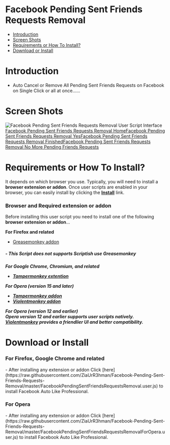Facebook Pending Sent Friends Requests Removal
============================
- [Introduction](#introduction)
- [Screen Shots](#screen-shots)
- [Requirements or How To Install?](#requirements-or-how-to-install)
- [Download or Install](#download-or-install)

Introduction
===========
- Auto Cancel or Remove All Pending Sent Friends Requests on Facebook on Single Click or all at once......

Screen Shots
===================
![Facebook Pending Sent Friends Requests Removal User Script Interface](https://raw.githubusercontent.com/ZiaUrR3hman/Facebook-Pending-Sent-Friends-Requests-Removal/master/images/CancelAllSentFriendRequestsonFacebookonsingleclickUserScript.png) [Facebook Pending Sent Friends Requests Removal Home](https://raw.githubusercontent.com/ZiaUrR3hman/Facebook-Pending-Sent-Friends-Requests-Removal/master/images/CancelAllSentFriendRequestsonFacebookonsingleclickHome.png)[Facebook Pending Sent Friends Requests Removal Yes](https://raw.githubusercontent.com/ZiaUrR3hman/Facebook-Pending-Sent-Friends-Requests-Removal/master/images/CancelAllSentFriendRequestsonFacebookonsingleclickyes.png)[Facebook Pending Sent Friends Requests Removal Finished](https://raw.githubusercontent.com/ZiaUrR3hman/Facebook-Pending-Sent-Friends-Requests-Removal/master/images/CancelAllSentFriendRequestsonFacebookonsingleclickFinished.png)[Facebook Pending Sent Friends Requests Removal No More Pending Friends Requests](https://raw.githubusercontent.com/ZiaUrR3hman/Facebook-Pending-Sent-Friends-Requests-Removal/master/images/CancelAllSentFriendRequestsonFacebookonsingleclickNoMore.PNG)

Requirements or How To Install?
===================
It depends on which browser you use. Typically, you will need to install a <b>browser extension or addon</b>.
Once user scripts are enabled in your browser, you can easily install by clicking the  <b>[Install](#download-or-install)</b> link.

<h3>Browser and Required extension or addon</h3>
Before installing this user script you need to install one of the following <b>browser extension or addon</b>...

<b>For Firefox and related</b>
  - [Greasemonkey addon](https://addons.mozilla.org/en-us/firefox/addon/greasemonkey)<br>
<h5>  - This Script does not supports Scriptish use Greasemonkey<h5>

<b>For Google Chrome, Chromium, and related</b>
  - [Tampermonkey extention](https://chrome.google.com/webstore/detail/tampermonkey/dhdgffkkebhmkfjojejmpbldmpobfkfo) <br>

<b>For Opera (version 15 and later)</b>
  - [Tampermonkey addon](https://addons.opera.com/en/extensions/details/tampermonkey-beta)<br>
  - [Violentmonkey addon](https://addons.opera.com/en/extensions/details/violent-monkey)

<b>For Opera (version 12 and earlier)</b><br>
Opera version 12 and earlier supports user scripts natively. [Violentmonkey](https://addons.opera.com/en/extensions/details/violent-monkey) provides a friendlier UI and better compatibility.

Download or Install
===================
<h3> For Firefox, Google Chrome  and related</h3>
- After installing any extension or addon Click [here](https://raw.githubusercontent.com/ZiaUrR3hman/Facebook-Pending-Sent-Friends-Requests-Removal/master/FacebookPendingSentFriendsRequestsRemoval.user.js) to install Facebook Auto Like Professional.
<h3> For Opera</h3>
- After installing any extension or addon Click [here](https://raw.githubusercontent.com/ZiaUrR3hman/Facebook-Pending-Sent-Friends-Requests-Removal/master/FacebookPendingSentFriendsRequestsRemovalForOpera.user.js) to install Facebook Auto Like Professional.

